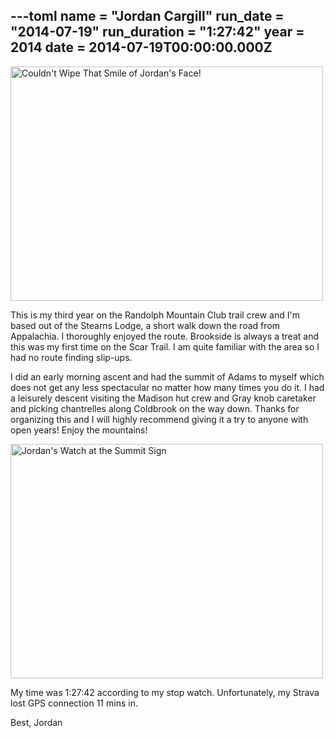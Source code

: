 ---toml
name = "Jordan Cargill"
run_date = "2014-07-19"
run_duration = "1:27:42"
year = 2014
date = 2014-07-19T00:00:00.000Z
---
<img src="/assets/images/uploads/tumblrinlinepl8ic0gevb1si9ly8500.jpg" alt="Couldn't Wipe That Smile of Jordan's Face!" width="500" height="375">

This is my third year on the Randolph Mountain Club trail crew and I'm based out of the Stearns Lodge, a short walk down the road from Appalachia.  I thoroughly enjoyed the route.  Brookside is always a treat and this was my first time on the Scar Trail.  I am quite familiar with the area so I had no route finding slip-ups.

I did an early morning ascent and had the summit of Adams to myself which does not get any less spectacular no matter how many times you do it.  I had a leisurely descent visiting the Madison hut crew and Gray knob caretaker and picking chantrelles along Coldbrook on the way down.  Thanks for organizing this and I will highly recommend giving it a try to anyone with open years!
Enjoy the mountains!

<img src="/assets/images/uploads/tumblrinlinepl8ic19fv81si9ly8500.jpg" alt="Jordan's Watch at the Summit Sign" width="500" height="375">

My time was 1:27:42 according to my stop watch.  Unfortunately, my Strava lost GPS connection 11 mins in.

Best,
Jordan



